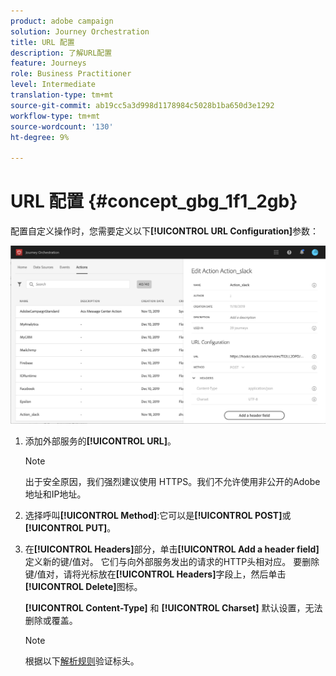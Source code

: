 ```yaml
---
product: adobe campaign
solution: Journey Orchestration
title: URL 配置
description: 了解URL配置
feature: Journeys
role: Business Practitioner
level: Intermediate
translation-type: tm+mt
source-git-commit: ab19cc5a3d998d1178984c5028b1ba650d3e1292
workflow-type: tm+mt
source-wordcount: '130'
ht-degree: 9%

---
```



# URL 配置 {#concept_gbg_1f1_2gb}

配置自定义操作时，您需要定义以下&#x200B;**[!UICONTROL URL Configuration]**&#x200B;参数：

![](../assets/journeyurlconfiguration.png)

1. 添加外部服务的&#x200B;**[!UICONTROL URL]**。

   >[!NOTE]
   >
   >出于安全原因，我们强烈建议使用 HTTPS。我们不允许使用非公开的Adobe地址和IP地址。

1. 选择呼叫&#x200B;**[!UICONTROL Method]**:它可以是&#x200B;**[!UICONTROL POST]**&#x200B;或&#x200B;**[!UICONTROL PUT]**。
1. 在&#x200B;**[!UICONTROL Headers]**&#x200B;部分，单击&#x200B;**[!UICONTROL Add a header field]**&#x200B;定义新的键/值对。 它们与向外部服务发出的请求的HTTP头相对应。 要删除键/值对，请将光标放在&#x200B;**[!UICONTROL Headers]**&#x200B;字段上，然后单击&#x200B;**[!UICONTROL Delete]**&#x200B;图标。

   **[!UICONTROL Content-Type]** 和 **[!UICONTROL Charset]** 默认设置，无法删除或覆盖。

   >[!NOTE]
   >
   >根据以下[解析规则](https://tools.ietf.org/html/rfc7230#section-3.2.4)验证标头。
